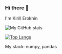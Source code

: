 ### Hi there 👋
I'm Kirill Erokhin

![My GitHub stats](https://github-readme-stats.vercel.app/api?username=kirillerokhin&show_icons=true&theme=radical)

[![Top Langs](https://github-readme-stats.vercel.app/api/top-langs/?username=kirillerokhin&layout=compact)](https://github.com/anuraghazra/github-readme-stats)

My stack: numpy, pandas
<!--
**KirillErokhin/KirillErokhin** is a ✨ _special_ ✨ repository because its `README.md` (this file) appears on your GitHub profile.

Here are some ideas to get you started:

- 🔭 I’m currently working on ...
- 🌱 I’m currently learning ...
- 👯 I’m looking to collaborate on ...
- 🤔 I’m looking for help with ...
- 💬 Ask me about ...
- 📫 How to reach me: ...
- 😄 Pronouns: ...
- ⚡ Fun fact: ...
-->
